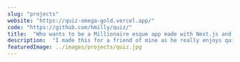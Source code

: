 ```yaml
---
slug: "projects"
website: "https://quiz-omega-gold.vercel.app/"
code: "https://github.com/hmilly/quiz/"
title:  "Who wants to be a Millionaire esque app made with Next.js and tailwind"
description:  "I made this for a friend of mine as he really enjoys quizing. There is an internal database of questions, and I wanted to make it so more sets can be added byt a non technical user. Then it can cycle through the different sets to give the user a different ranges like the game show does."
featuredImage: ../images/projects/quiz.jpg
---
```

